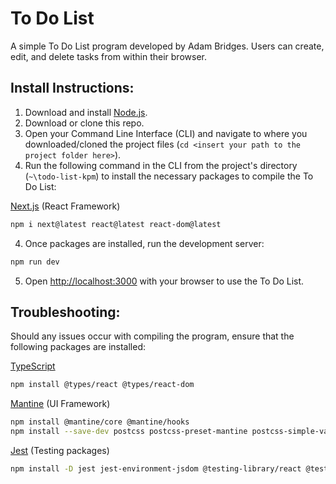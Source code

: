 # To Do List

A simple To Do List program developed by Adam Bridges. Users can create, edit, and delete tasks from within their browser.

## Install Instructions:

1. Download and install [Node.js](https://nodejs.org/en/).
1. Download or clone this repo.
2. Open your Command Line Interface (CLI) and navigate to where you downloaded/cloned the project files (`cd <insert your path to the project folder here>`). 
3. Run the following command in the CLI from the project's directory (`~\todo-list-kpm`) to install the necessary packages to compile the To Do List:

[Next.js](https://nextjs.org/docs/app/getting-started/installation) (React Framework)
```bash 
npm i next@latest react@latest react-dom@latest
```

4. Once packages are installed, run the development server:

```bash
npm run dev
```

5. Open [http://localhost:3000](http://localhost:3000) with your browser to use the To Do List.

## Troubleshooting:

Should any issues occur with compiling the program, ensure that the following packages are installed:

[TypeScript](https://react.dev/learn/typescript)
```bash 
npm install @types/react @types/react-dom
```

[Mantine](https://mantine.dev/guides/next/) (UI Framework)
```bash 
npm install @mantine/core @mantine/hooks
npm install --save-dev postcss postcss-preset-mantine postcss-simple-vars
```

[Jest](https://nextjs.org/docs/app/guides/testing/jest) (Testing packages)
```bash 
npm install -D jest jest-environment-jsdom @testing-library/react @testing-library/dom @testing-library/jest-dom ts-node @types/jest
```
